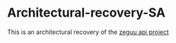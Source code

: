 # Architectural-recovery-SA
This is an architectural recovery of the [zeguu api project](https://github.com/zeeguu/api.git)
